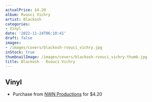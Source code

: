 ```yaml
---
actualPrice: $4.20
album: Rvouci Vichry
artist: Blackosh
categories:
- Vinyl
date: '2022-11-24T06:10:41'
draft: false
images:
- /images/covers/blackosh-rvouci_vichry.jpg
inStock: true
thumbnailImage: /images/covers/blackosh-rvouci_vichry-thumb.jpg
title: Blackosh - Rvouci Vichry
---
```


## Vinyl
* Purchase from [NWN Productions](http://shop.nwnprod.com/index.php?route=product/product&path=76&product_id=2674&sort=pd.name&order=ASC) for $4.20

